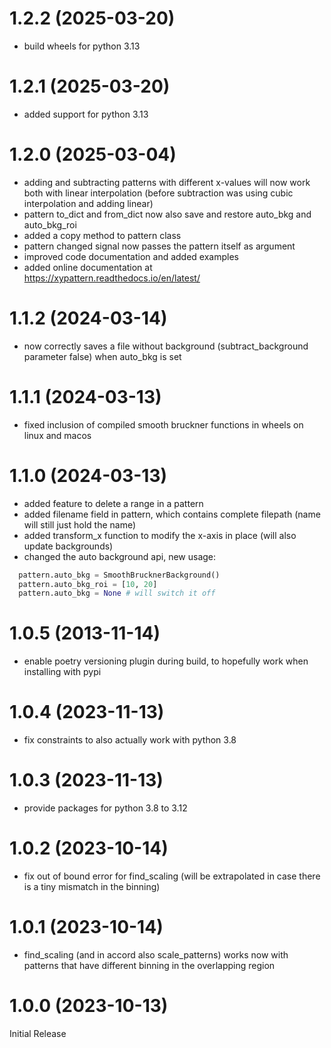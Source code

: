 # 1.2.2 (2025-03-20)

- build wheels for python 3.13

# 1.2.1 (2025-03-20)

- added support for python 3.13

# 1.2.0 (2025-03-04)

- adding and subtracting patterns with different x-values will now work both with linear interpolation (before subtraction was using cubic interpolation and adding linear)
- pattern to_dict and from_dict now also save and restore auto_bkg and auto_bkg_roi
- added a copy method to pattern class
- pattern changed signal now passes the pattern itself as argument
- improved code documentation and added examples
- added online documentation at https://xypattern.readthedocs.io/en/latest/

# 1.1.2 (2024-03-14)

- now correctly saves a file without background (subtract_background parameter false) when auto_bkg is set

# 1.1.1 (2024-03-13)

- fixed inclusion of compiled smooth bruckner functions in wheels on linux and macos

# 1.1.0 (2024-03-13)

- added feature to delete a range in a pattern
- added filename field in pattern, which contains complete filepath (name will still just hold the name)
- added transform_x function to modify the x-axis in place (will also update backgrounds)
- changed the auto background api, new usage:

```python
  pattern.auto_bkg = SmoothBrucknerBackground()
  pattern.auto_bkg_roi = [10, 20]
  pattern.auto_bkg = None # will switch it off
```

# 1.0.5 (2013-11-14)

- enable poetry versioning plugin during build, to hopefully work when installing with pypi

# 1.0.4 (2023-11-13)

- fix constraints to also actually work with python 3.8

# 1.0.3 (2023-11-13)

- provide packages for python 3.8 to 3.12

# 1.0.2 (2023-10-14)

- fix out of bound error for find_scaling (will be extrapolated in case there is a tiny mismatch in the binning)

# 1.0.1 (2023-10-14)

- find_scaling (and in accord also scale_patterns) works now with patterns that have different binning in the overlapping region

# 1.0.0 (2023-10-13)

Initial Release
